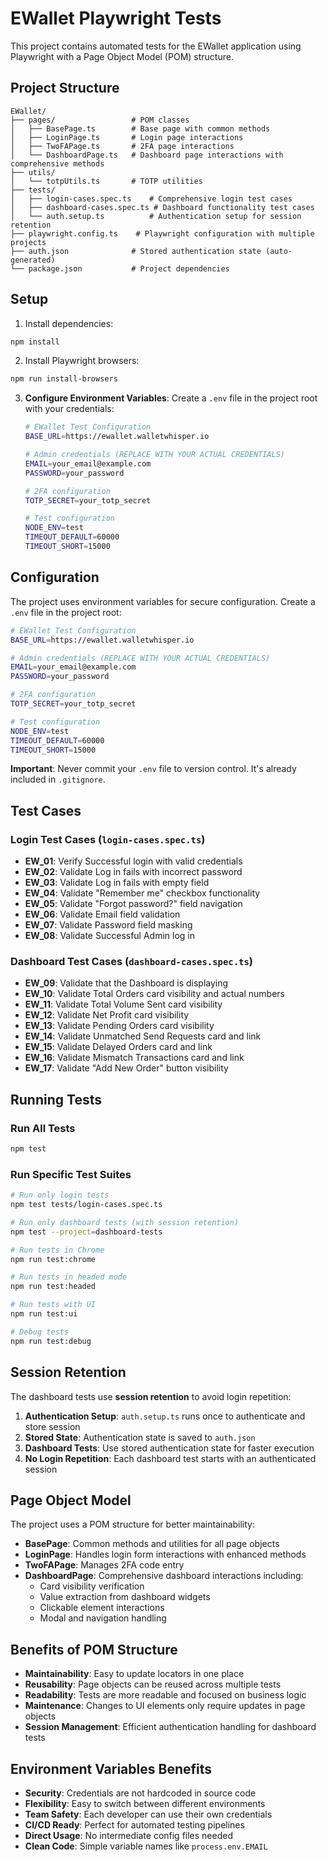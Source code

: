 # EWallet Playwright Tests

This project contains automated tests for the EWallet application using Playwright with a Page Object Model (POM) structure.

## Project Structure

```
EWallet/
├── pages/                 # POM classes
│   ├── BasePage.ts        # Base page with common methods
│   ├── LoginPage.ts       # Login page interactions
│   ├── TwoFAPage.ts       # 2FA page interactions
│   └── DashboardPage.ts   # Dashboard page interactions with comprehensive methods
├── utils/
│   └── totpUtils.ts       # TOTP utilities
├── tests/
│   ├── login-cases.spec.ts    # Comprehensive login test cases
│   ├── dashboard-cases.spec.ts # Dashboard functionality test cases
│   └── auth.setup.ts          # Authentication setup for session retention
├── playwright.config.ts    # Playwright configuration with multiple projects
├── auth.json              # Stored authentication state (auto-generated)
└── package.json           # Project dependencies
```

## Setup

1. Install dependencies:
```bash
npm install
```

2. Install Playwright browsers:
```bash
npm run install-browsers
```

3. **Configure Environment Variables**:
   Create a `.env` file in the project root with your credentials:
   ```bash
   # EWallet Test Configuration
   BASE_URL=https://ewallet.walletwhisper.io
   
   # Admin credentials (REPLACE WITH YOUR ACTUAL CREDENTIALS)
   EMAIL=your_email@example.com
   PASSWORD=your_password
   
   # 2FA configuration
   TOTP_SECRET=your_totp_secret
   
   # Test configuration
   NODE_ENV=test
   TIMEOUT_DEFAULT=60000
   TIMEOUT_SHORT=15000
   ```

## Configuration

The project uses environment variables for secure configuration. Create a `.env` file in the project root:

```bash
# EWallet Test Configuration
BASE_URL=https://ewallet.walletwhisper.io

# Admin credentials (REPLACE WITH YOUR ACTUAL CREDENTIALS)
EMAIL=your_email@example.com
PASSWORD=your_password

# 2FA configuration
TOTP_SECRET=your_totp_secret

# Test configuration
NODE_ENV=test
TIMEOUT_DEFAULT=60000
TIMEOUT_SHORT=15000
```

**Important**: Never commit your `.env` file to version control. It's already included in `.gitignore`.

## Test Cases

### Login Test Cases (`login-cases.spec.ts`)
- **EW_01**: Verify Successful login with valid credentials
- **EW_02**: Validate Log in fails with incorrect password
- **EW_03**: Validate Log in fails with empty field
- **EW_04**: Validate "Remember me" checkbox functionality
- **EW_05**: Validate "Forgot password?" field navigation
- **EW_06**: Validate Email field validation
- **EW_07**: Validate Password field masking
- **EW_08**: Validate Successful Admin log in

### Dashboard Test Cases (`dashboard-cases.spec.ts`)
- **EW_09**: Validate that the Dashboard is displaying
- **EW_10**: Validate Total Orders card visibility and actual numbers
- **EW_11**: Validate Total Volume Sent card visibility
- **EW_12**: Validate Net Profit card visibility
- **EW_13**: Validate Pending Orders card visibility
- **EW_14**: Validate Unmatched Send Requests card and link
- **EW_15**: Validate Delayed Orders card and link
- **EW_16**: Validate Mismatch Transactions card and link
- **EW_17**: Validate "Add New Order" button visibility

## Running Tests

### Run All Tests
```bash
npm test
```

### Run Specific Test Suites
```bash
# Run only login tests
npm test tests/login-cases.spec.ts

# Run only dashboard tests (with session retention)
npm test --project=dashboard-tests

# Run tests in Chrome
npm run test:chrome

# Run tests in headed mode
npm run test:headed

# Run tests with UI
npm run test:ui

# Debug tests
npm run test:debug
```

## Session Retention

The dashboard tests use **session retention** to avoid login repetition:

1. **Authentication Setup**: `auth.setup.ts` runs once to authenticate and store session
2. **Stored State**: Authentication state is saved to `auth.json`
3. **Dashboard Tests**: Use stored authentication state for faster execution
4. **No Login Repetition**: Each dashboard test starts with an authenticated session

## Page Object Model

The project uses a POM structure for better maintainability:

- **BasePage**: Common methods and utilities for all page objects
- **LoginPage**: Handles login form interactions with enhanced methods
- **TwoFAPage**: Manages 2FA code entry
- **DashboardPage**: Comprehensive dashboard interactions including:
  - Card visibility verification
  - Value extraction from dashboard widgets
  - Clickable element interactions
  - Modal and navigation handling

## Benefits of POM Structure

- **Maintainability**: Easy to update locators in one place
- **Reusability**: Page objects can be reused across multiple tests
- **Readability**: Tests are more readable and focused on business logic
- **Maintenance**: Changes to UI elements only require updates in page objects
- **Session Management**: Efficient authentication handling for dashboard tests

## Environment Variables Benefits

- **Security**: Credentials are not hardcoded in source code
- **Flexibility**: Easy to switch between different environments
- **Team Safety**: Each developer can use their own credentials
- **CI/CD Ready**: Perfect for automated testing pipelines
- **Direct Usage**: No intermediate config files needed
- **Clean Code**: Simple variable names like `process.env.EMAIL`
